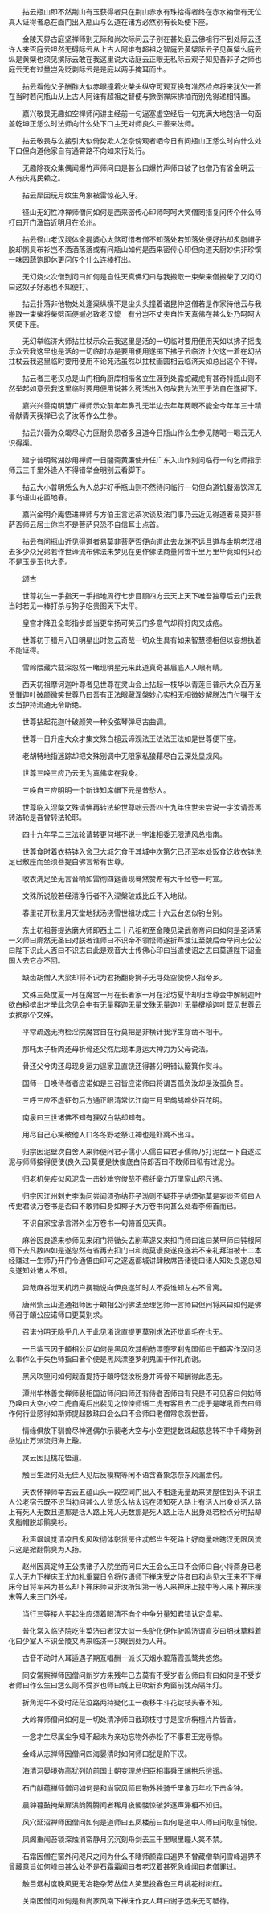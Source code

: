 <!-- { "loadSidebar": true } -->
　　拈云瓶山即不然荆山有玉获得者只在荆山赤水有珠拾得者终在赤水衲僧有无位真人证得者总在面门出入瓶山与么道在诸方必然别有长处便下座。

　　金陵天界古庭坚禅师别无际和尚次际问云子别在甚处庭云佛祖行不到处际云还许人来否庭云坦然无碍际云从上古人阿谁有超祖之智庭云黄檗际云子见黄檗么庭云纵是黄檗也须见摈际云敢在我这里说大话庭云正眼无私际云观子知见吾非子之师也庭云无有过量岂免贬剥际云是是庭以两手掩耳而出。

　　拈云看他父子酬酢大似赤眼撞着火柴头纵夺可观互换有准然检点将来犹欠一着在当时若问瓶山从上古人阿谁有超祖之智便与掀倒禅床拂袖而别免得递相钝置。

　　嘉兴敬畏无趣如空禅师问讲主经前一句逼塞虚空经后一句充满大地包括一句函盖乾坤正恁么时法师向什么处下口主无对师良久曰善来法师。

　　拈云敬畏与么接引大似倚势欺人怎奈傍观者哂今日有问瓶山正恁么时向什么处下口但向道他家自有通霄路不向如来行处行。

　　无趣除夜众集偶闻爆竹声师问曰是甚么曰爆竹声师曰破了也僧乃有省金明云一人有庆兆民赖之。

　　拈云犀因玩月纹生角象被雷惊花入牙。

　　径山无幻性冲禅师僧问如何是西来密传心印师呵呵大笑僧罔措复问传个什么师打曰开门渔笛近明月在沧州。

　　拈云径山老汉觌体全提婆心太煞可惜者僧不知落处若知落处便好拈却炙脂帽子脱却鹘臭布衫岂不洒洒落落或有问瓶山如何是西来密传心印但向道天厨妙供非珍馔一味园蔬饱即休更问传个什么连棒打出。

　　无幻烧火次僧到问曰如何是自性天真佛幻曰与我搬取一束柴来僧搬柴了又问幻曰这奴子好恶也不知便打。

　　拈云扑落非他物处处逢渠纵横不是尘头头撞着诸昆仲这僧若是作家待他云与我搬取一束柴将柴劈面便摵必致老汉懡　有分岂不丈夫自性天真佛在甚么处乃呵呵大笑便下座。

　　无幻举临济大师拈拄杖示众云我这里是活的一切临时要用便用天如以拂子摇曳示众云我这里也是活的一切临时亦是要用便用遂掷下拂子云临济止欠这一着在幻拈拄杖云我这里临时要用便用不论死活虽然以拄杖画圆相云临济天如总出这个不得。

　　拈云者三老汉总是山门相角厨库相揩各立生涯到处露蛇藏虎有甚奇特瓶山则不然举起如意云我这里临时要用便用说甚么死活出入何故我为法王于法自在遂掷下。

　　嘉兴兴善南明慧广禅师示众前年年鼻孔无半边去年年两眼不能全今年年三十精骨献青天我禅已说了汝等作么生参。

　　拈云兴善为众竭尽心力叵耐负恩者多且道今日瓶山作么生参见随喝一喝云无人识得渠。

　　建宁普明鸳湖妙用禅师一日闇斋黄廉使升任广东入山作别问临行一句乞师指示师云三千里外逢人不得错举金明别云看脚下。

　　拈云大小普明恁么为人总非好手瓶山则不然待问临行一句但向道饥餐渴饮浑无事鸟语山花匝地春。

　　嘉兴金明介庵悟进禅师与方伯王言远茶次谈及法门事乃云近见得道者易莫非菩萨否师云居士你岂不是菩萨只恐不自信耳士点首。

　　拈云有问瓶山近见得道者易莫非菩萨否便向道此去龙渊不远且道与金明老汉相去多少众兄弟若作世谛流布佛法未梦见在更作佛法商量何啻千里万里毕竟如何只恐不是玉是玉也大奇。

　　颂古

　　世尊初生一手指天一手指地周行七步目顾四方云天上天下唯吾独尊后云门云我当时若见一棒打杀与狗子吃贵图天下太平。

　　皇宫才降丑全彰指步郎当更举扬可笑云门多意气却将好肉又成疮。

　　世尊初于腊月八日明星出时忽云奇哉一切众生具有如来智慧德相但以妄想执着不能证得。

　　雪岭隈藏六载深忽然一睹现明星元来此道真奇甚眉底人人眼有睛。

　　西天初祖摩诃迦叶尊者见世尊在灵山会上拈起一枝华以青莲目普示大众百万圣贤惟迦叶破颜微笑世尊乃曰吾有正法眼藏涅槃妙心实相无相微妙解脱法门付嘱于汝汝当护持流通无令断绝。

　　世尊拈起花迦叶破颜笑一种没弦琴弹尽古曲调。

　　世尊一日升座大众才集文殊白槌云谛观法王法法王法如是世尊便下座。

　　老胡特地指迷踪却把文殊别调中无限家私狼藉尽白云深处显规风。

　　世尊三唤三应乃云无为真佛实在我身。

　　三唤自三应明明一个新谁知席帽下元是昔愁人。

　　世尊临入涅槃文殊请佛再转法轮世尊咄云吾四十九年住世未尝说一字汝请吾再转法轮是吾曾转法轮耶。

　　四十九年早二三法轮请转更何堪不说一字谁相委无限清风总指南。

　　世尊食时着衣持钵入舍卫大城乞食于其城中次第乞已还至本处饭食讫收衣钵洗足已敷座而坐须菩提白佛言希有世尊。

　　收衣洗足坐无言音响如雷彻四筵善现蓦然赞希有大千经卷一时宣。

　　文殊所说般若经清净行者不入涅槃破戒比丘不入地狱。

　　春里花开秋里月天堂地狱汤浇雪世祖功成三十六云台怎似钓台别。

　　东土初祖菩提达磨大师即西土二十八祖初至金陵见梁武帝帝问曰如何是圣谛第一义师曰廓然无圣曰对朕者谁师曰不识帝不领悟师遂折芦渡江至魏后帝举问志公公曰陛下识此人否曰不识志曰此是观音大士传佛心印曰当遣使诏之志曰莫道陛下诏盍国人去它亦不回。

　　缺齿胡僧入大梁却将不识为君扬翻身狮子无寻处空使傍人指帝乡。

　　文殊三处度夏一月在魔宫一月在长者家一月在淫坊夏毕却归世尊会中解制迦叶欲白槌摈出才举此念见会中有无量释迦无量文殊无量迦叶无量楗槌迦叶既见世尊云汝摈那个文殊。

　　平常疏逸无拘检淫院魔宫自在行莫把是非横计我浮生穿凿不相干。

　　那吒太子析肉还母析骨还父然后现本身运大神力为父母说法。

　　骨还父兮肉还母现身运力逞家丑直饶还得甚分明错认簸箕作熨斗。

　　国师一日唤侍者者应诺如是三召皆应诺师曰将谓吾孤负汝却是汝孤负吾。

　　三呼三应不虚征句后方通正眼清常忆江南三月里鹧鸪啼处百花明。

　　南泉曰三世诸佛不知有狸奴白牯却知有。

　　用尽自己心笑破他人口冬冬野老祭江神也是虾跳不出斗。

　　归宗因泥壁次白舍人来师便问君子儒小人儒白曰君子儒师乃打泥盘一下白遂过泥与师师接得便使(良久云)莫便是快俊底白侍郎否曰不敢师曰秪有过泥分。

　　归老机先疾似风泥盘一击妙难穷俊哉不费纤毫力万里家山咫尺通。

　　归宗因江州刺史李渤问尝闻须弥纳芥子渤则不疑芥子纳须弥莫是妄谈否师曰人传史君读万卷书是否曰不敢师曰身如椰子大万卷书向甚么处着李俯首而已。

　　不识自家宝承言滞外尘万卷书一句俯首见天真。

　　麻谷因良遂来参师见来闭门将锄头去削草遂又来扣门师曰谁曰某甲师曰钝根阿师下去凡数四如是遂忽然有省再去扣门曰和尚莫谩良遂良遂若不来礼拜洎被十二本经赚过一生师乃开门令通悟由印可之遂返都城讲肆散席告诸徒曰诸人知处良遂总知良遂知处诸人不知。

　　异哉麻谷泄天机闭户携锄说向伊良遂知时人不委谁知左右不曾离。

　　唐州紫玉山道通祖师因于頔相公问佛法至理乞师一言师曰但问将来曰如何是佛师召于頔公应诺师曰更莫别求。

　　召诺分明无隐乎几人于此见淆讹直提更莫别求法还觉眉毛在也无。

　　一日紫玉因于頔相公问如何是黑风吹其船舫漂堕罗刹鬼国师曰于頔客作汉问恁么事作么于失色师指曰者个便是黑风漂堕罗刹鬼国于作礼而谢。

　　黑风吹堕问如何觌面提持于頔呼饶汝粉身并碎骨不知酬得此恩无。

　　潭州华林善觉禅师裴相国访师问曰师还有侍者否师曰有只是不可见客曰何妨师乃唤曰大空小空二虎自庵后出裴见之惊悚师语二虎有客且去二虎于是哮吼而去曰师作何行业感得如斯师提起数珠曰会么曰不会师曰老僧常念观世音。

　　情缘俱放下驯兽尽神通偶尔示裴老大空与小空更提数珠起慈悲转不中千峰势到岳边止万派流归海上融。

　　灵云因见桃花悟道。

　　触目生涯何处无佳人见后反模糊等闲不语含春象怎奈东风漏泄何。

　　天衣怀禅师举古云五蕴山头一段空同门出入不相逢无量劫来赁屋住到头不识主人公老宿云既不识当初问甚么人赁恁么拈太远在须知死人路上有活人出身处活人路上有死人无数且道那是活人路上死人无数那是死人路上活人出身处若检点分明拈却炙脂帽脱却鹘臭衫。

　　秋声飒飒觉清凉日炙风吹彻体彰赁房住忒郎当生死路上好商量咄瞎汉无限风流只这是掀翻鹘臭为人扬。

　　赵州因真定帅王公携诸子入院坐而问曰大王会么王曰不会师曰自小持斋身已老见人无力下禅床王尤加礼重翼日令将传语师下禅床受之侍者曰和尚见大王来不下禅床今日将军来为甚么却下禅床师曰非汝所知第一等人来禅床上接中等人来下禅床接末等人来三门外接。

　　当行三等接人平起坐应须着眼清不向个中争分量知君错认定盘星。

　　普化常入临济院吃生菜济曰者汉大似一头驴化便作驴鸣济谓直岁曰细抹草料着化曰少室人不识金陵又再来临济一只眼到处为人开。

　　古音不动时人耳适遇子期互唱酬一派长天烟水碧落霞孤鹜共悠悠。

　　同安常察禅师因僧问新岁方来残年已去莫有不受岁者么师曰有曰如何是不受岁者师曰作么生曰恁么则不受岁也师曰城上已吹新岁角窗前犹点隔年灯。

　　折角泥牛不受时茫茫泣路两持疑化工一夜移牛斗花绽枝头春不知。

　　大岭禅师僧问如何是一切处清净师曰截琼枝寸寸是宝析栴檀片片皆香。

　　一念才生尽属尘争知不起未为亲功忘物外赤松子不事君王宠辱惊。

　　金峰从志禅师因僧问四海晏清时如何师曰犹是阶下汉。

　　海清河晏境弥高犹列阶前国士朝变理总归臣相事舜王端拱乐逍遥。

　　石门献蕴禅师僧问如何是和尚家风师曰物外独骑千里象万年松下击金钟。

　　晨钟暮鼓掩柴扉洪韵腾腾闻者稀月夜髑髅惊破梦逐声滞相不知归。

　　风穴延沼禅师因僧问如何是道师曰五凤楼前曰如何是道中人师曰问取皇城使。

　　凤阁重闱苔锁深烛消帘静月沉沉刻舟剑去三千里眼里瞳人笑不禁。

　　石霜因僧在窗外问咫尺之间为什么不睹师颜霜曰遍界不曾藏僧举问雪峰遍界不曾藏意旨如何峰曰甚么处不是石霜霜闻曰者老汉着甚死急峰闻曰老僧罪过。

　　触目烟村度晚风更无冶艳杂芳丛佳人笑里投春色三月桃花树树红。

　　关南因僧问如何是和尚家风南下禅床作女人拜曰谢子远来无可祗待。

